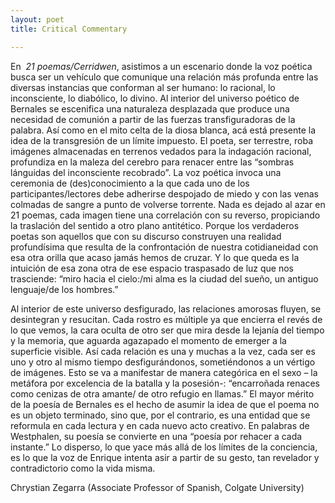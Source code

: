```yaml
---
layout: poet
title: Critical Commentary

---
```


<p>En  <em>21 poemas/Cerridwen</em>,  asistimos a un escenario donde la voz poética busca ser un vehículo que  comunique una relación más profunda entre las diversas instancias que conforman  al ser humano: lo racional, lo inconsciente, lo diabólico, lo divino. Al  interior del universo poético de Bernales se escenifica una naturaleza  desplazada que produce una necesidad de comunión a partir de las fuerzas  transfiguradoras de la palabra. Así como en el mito celta de la diosa blanca,  acá está presente la idea de la transgresión de un límite impuesto. El poeta,  ser terrestre, roba imágenes almacenadas en terrenos vedados para la indagación  racional, profundiza en la maleza del cerebro para renacer entre las &ldquo;sombras  lánguidas del inconsciente recobrado&rdquo;. La voz poética invoca una ceremonia de  (des)conocimiento a la que cada uno de los participantes/lectores debe  adherirse despojado de miedo y con las venas colmadas de sangre a punto de  volverse torrente. Nada es dejado al azar en 21 poemas, cada imagen tiene una  correlación con su reverso, propiciando la traslación del sentido a otro plano  antitético. Porque los verdaderos poetas son aquellos que con su discurso  construyen una realidad profundísima que resulta de la confrontación de nuestra  cotidianeidad con esa otra orilla que acaso jamás hemos de cruzar. Y lo que  queda es la intuición de esa zona otra de ese espacio traspasado de luz que nos  trasciende: &ldquo;miro hacia el cielo:/mi alma es la ciudad del sueño, un antiguo  lenguaje/de los hombres.&rdquo; </p>
<p>Al interior de este  universo desfigurado, las relaciones amorosas fluyen, se desintegran y  resucitan. Cada rostro es múltiple ya que encierra el revés de lo que vemos, la  cara oculta de otro ser que mira desde la lejanía del tiempo y la memoria, que  aguarda agazapado el momento de emerger a la superficie visible. Así cada  relación es una y muchas a la vez, cada ser es uno y otro al mismo tiempo  desfigurándonos, sometiéndonos a un vértigo de imágenes. Esto se va a  manifestar de manera categórica en el sexo –&nbsp;la metáfora por excelencia de  la batalla y la posesión-: &ldquo;encarroñada renaces como cenizas de otra amante/ de  otro refugio en llamas.&rdquo; El mayor mérito de la poesía de Bernales es el hecho  de asumir la idea de que el poema no es un objeto terminado, sino que, por el  contrario, es una entidad que se reformula en cada lectura y en cada nuevo acto  creativo. En palabras de Westphalen, su poesía se convierte en una &ldquo;poesía por  rehacer a cada instante.&rdquo; Lo disperso, lo que yace más allá de los límites de  la conciencia, es lo que la voz de Enrique intenta asir a partir de su gesto,  tan revelador y contradictorio como la vida misma. </p>
<p>Chrystian Zegarra (Associate Professor of  Spanish, Colgate University)  </p>